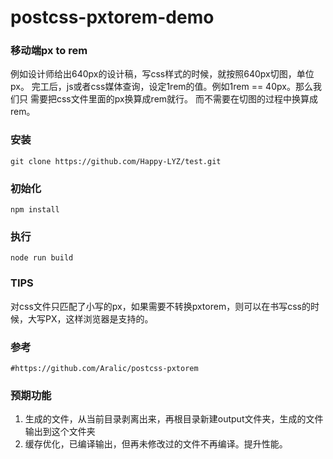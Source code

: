 # postcss-pxtorem-demo


### 移动端px to rem

例如设计师给出640px的设计稿，写css样式的时候，就按照640px切图，单位px。
完工后，js或者css媒体查询，设定1rem的值。例如1rem == 40px。那么我们只
需要把css文件里面的px换算成rem就行。 而不需要在切图的过程中换算成rem。

### 安装

    git clone https://github.com/Happy-LYZ/test.git

### 初始化

    npm install

### 执行

    node run build 

### TIPS

对css文件只匹配了小写的px，如果需要不转换pxtorem，则可以在书写css的时候，大写PX，这样浏览器是支持的。

### 参考
	#https://github.com/Aralic/postcss-pxtorem
   
### 预期功能

1. 生成的文件，从当前目录剥离出来，再根目录新建output文件夹，生成的文件输出到这个文件夹
2. 缓存优化，已编译输出，但再未修改过的文件不再编译。提升性能。
